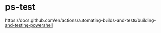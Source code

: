 # ps-test

<https://docs.github.com/en/actions/automating-builds-and-tests/building-and-testing-powershell>
